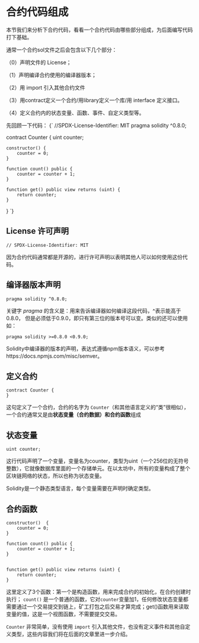 # 合约代码组成

本节我们来分析下合约代码，看看一个合约代码由哪些部分组成，为后面编写代码打下基础。


 通常一个合约sol文件之后会包含以下几个部分：

（0）声明文件的 License；

（1）声明编译合约使用的编译器版本；

（2）用 import 引入其他合约文件

（3）用contract定义一个合约/用library定义一个库/用 interface 定义接口。

（4）定义合约内的状态变量、函数、事件、自定义类型等。





先回顾一下代码：
<SolidityEditor language="solidity">
{`
//SPDX-License-Identifier: MIT
pragma solidity ^0.8.0;
 
contract Counter {
    uint counter;
    
    constructor() {
        counter = 0;
    }
    
    function count() public {
        counter = counter + 1;
    }
    
    function get() public view returns (uint) {
        return counter;
    }
}
`}
</SolidityEditor>

  

## License 许可声明

```
// SPDX-License-Identifier: MIT
```



因为合约代码通常都是开源的，进行许可声明以表明其他人可以如何使用这份代码。



##  编译器版本声明

```
pragma solidity ^0.8.0;
```

关键字 *pragma* 的含义是：用来告诉编译器如何编译这段代码，^表示能高于0.8.0， 但是必须低于0.9.0，即只有第三位的版本号可以变。类似的还可以使用如：

```
pragma solidity >=0.8.0 <0.9.0;
```

Solidity中编译器的版本的声明，表达式遵循npm版本语义，可以参考https://docs.npmjs.com/misc/semver。

## 定义合约

```
contract Counter {
}
```

这句定义了一个合约，合约的名字为 `Counter`（和其他语言定义的“类”很相似）， 一个合约通常又是由**状态变量（合约数据）**和**合约函数**组成

## 状态变量

```
uint counter;
```

这行代码声明了一个变量，变量名为counter，类型为uint（一个256位的无符号整数），它就像数据库里面的一个存储单元。在以太坊中，所有的变量构成了整个区块链网络的状态，所以也称为状态变量。

Solidity是一个静态类型语言，每个变量需要在声明时确定类型。



## 合约函数

```
constructor()  {
    counter = 0;
}

function count() public {
    counter = counter + 1;
}


function get() public view returns (uint) {
    return counter;
}
```

这里定义了3个函数：第一个是构造函数，用来完成合约的初始化，在合约创建时执行； `count()` 是一个普通的函数，它对`counter`变量加1，任何修改状态变量都需要通过一个交易提交到链上，矿工打包之后交易才算完成；get()函数用来读取变量的值，这是一个视图函数，不需要提交交易。



`Counter` 非常简单，没有使用 `import` 引入其他文件，也没有定义事件和其他自定义类型，这些内容我们将在后面的文章里进一步介绍。



